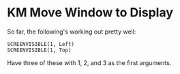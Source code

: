 # KM Move Window to Display

So far, the following's working out pretty well:

```
SCREENVISIBLE(1, Left)
SCREENVISIBLE(1, Top)
```

Have three of these with 1, 2, and 3 as the first arguments.

